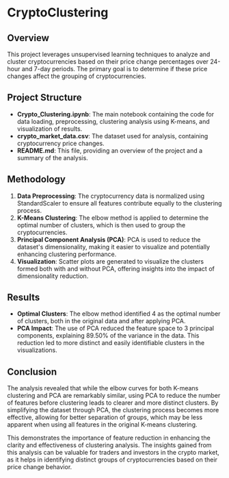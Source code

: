 # CryptoClustering

## Overview
This project leverages unsupervised learning techniques to analyze and cluster cryptocurrencies based on their price change percentages over 24-hour and 7-day periods. The primary goal is to determine if these price changes affect the grouping of cryptocurrencies.

## Project Structure
- **Crypto_Clustering.ipynb**: The main notebook containing the code for data loading, preprocessing, clustering analysis using K-means, and visualization of results.
- **crypto_market_data.csv**: The dataset used for analysis, containing cryptocurrency price changes.
- **README.md**: This file, providing an overview of the project and a summary of the analysis.

## Methodology
1. **Data Preprocessing**: The cryptocurrency data is normalized using StandardScaler to ensure all features contribute equally to the clustering process.
2. **K-Means Clustering**: The elbow method is applied to determine the optimal number of clusters, which is then used to group the cryptocurrencies.
3. **Principal Component Analysis (PCA)**: PCA is used to reduce the dataset's dimensionality, making it easier to visualize and potentially enhancing clustering performance.
4. **Visualization**: Scatter plots are generated to visualize the clusters formed both with and without PCA, offering insights into the impact of dimensionality reduction.

## Results
- **Optimal Clusters**: The elbow method identified 4 as the optimal number of clusters, both in the original data and after applying PCA.
- **PCA Impact**: The use of PCA reduced the feature space to 3 principal components, explaining 89.50% of the variance in the data. This reduction led to more distinct and easily identifiable clusters in the visualizations.

## Conclusion
The analysis revealed that while the elbow curves for both K-means clustering and PCA are remarkably similar, using PCA to reduce the number of features before clustering leads to clearer and more distinct clusters. By simplifying the dataset through PCA, the clustering process becomes more effective, allowing for better separation of groups, which may be less apparent when using all features in the original K-means clustering.

This demonstrates the importance of feature reduction in enhancing the clarity and effectiveness of clustering analysis. The insights gained from this analysis can be valuable for traders and investors in the crypto market, as it helps in identifying distinct groups of cryptocurrencies based on their price change behavior.
